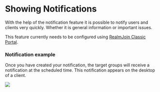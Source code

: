 # Showing Notifications

With the help of the notification feature it is possible to notify users and clients very quickly. Whether it is general information or important issues.

This feature currently needs to be configured using [RealmJoin Classic Portal](https://realmjoin-web.azurewebsites.net).

### Notification example

Once you have created your notification, the target groups will receive a notification at the scheduled time. This notification appears on the desktop of a client.

![](<../.gitbook/assets/image (24) (1).png>)
